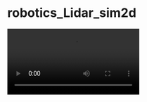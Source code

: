 # robotics_Lidar_sim2d

![robot_video](https://github.com/nnn112358/rosjp_170719/blob/master/robot_slam_video.mp4)


